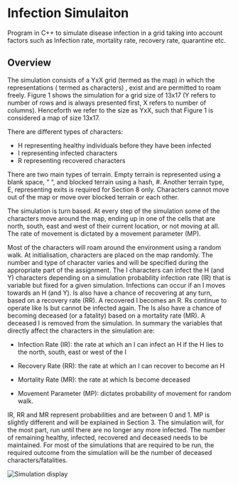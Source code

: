 # Infection Simulaiton
Program in C++ to simulate disease infection in a grid taking into account factors such as Infection rate, mortality rate, recovery rate, quarantine etc.


## Overview

The simulation consists of a YxX grid (termed as the map) in which the representations ( termed as characters) , exist and are permitted to roam freely. Figure 1 shows the simulation for a grid size of 13x17 (Y refers to number of rows and is always presented first, X refers to number of columns). Henceforth we refer to the size as YxX, such that Figure 1 is considered a map of size 13x17.


There are different types of characters:

- H representing healthy individuals before they have been infected
- I representing infected characters
- R representing recovered characters

There are two main types of terrain. Empty terrain is represented using a blank space, “ “, and blocked terrain using a hash, #. Another terrain type, E, representing exits is required for Section 8 only. Characters cannot move out of the map or move over blocked terrain or each other.

The simulation is turn based. At every step of the simulation some of the characters move around the map, ending up in one of the cells that are north, south, east and west of their current location, or not moving at all. The rate of movement is dictated by a movement parameter (MP).

Most of the characters will roam around the environment using a random walk. At initialisation, characters are placed on the map randomly. The number and type of character varies and will be specified during the appropriate part of the assignment. The I characters can infect the H (and Y) characters depending on a simulation probability infection rate (IR) that is variable but fixed for a given simulation. Infections can occur if an I moves towards an H (and Y). Is also have a chance of recovering at any turn, based on a recovery rate (RR). A recovered I becomes an R. Rs continue to operate like Is but cannot be infected again. The Is also have a chance of becoming deceased (or a fatality) based on a mortality rate (MR). A deceased I is removed from the simulation. In summary the variables that directly affect the characters in the simulation are:

- Infection Rate (IR): the rate at which an I can infect an H if the H lies to the north, south, east or west of the I

- Recovery Rate (RR): the rate at which an I can recover to become an H

- Mortality Rate (MR): the rate at which Is become deceased

- Movement Parameter (MP): dictates probability of movement for random walk.

IR, RR and MR represent probabilities and are between 0 and 1. MP is slightly different and will be explained in Section 3. The simulation will, for the most part, run until there are no longer any more infected. The number of remaining healthy, infected, recovered and deceased needs to be maintained. For most of the simulations that are required to be run, the required outcome from the simulation will be the number of deceased characters/fatalities.

![Simulation display](Simulation%20display.png?raw=true "Simulation display")
